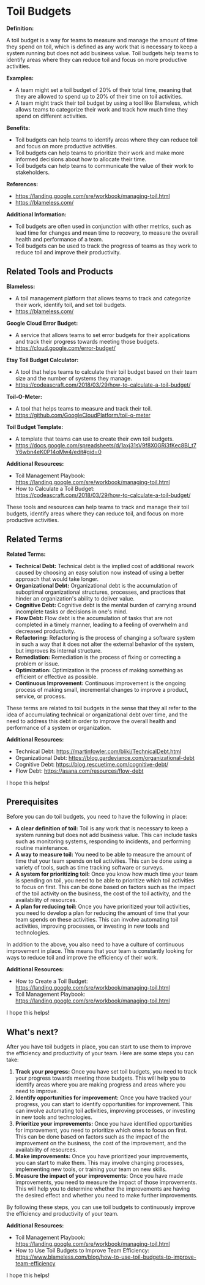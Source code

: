 # Toil Budgets

**Definition:**

A toil budget is a way for teams to measure and manage the amount of time they spend on toil, which is defined as any work that is necessary to keep a system running but does not add business value. Toil budgets help teams to identify areas where they can reduce toil and focus on more productive activities.

**Examples:**

* A team might set a toil budget of 20% of their total time, meaning that they are allowed to spend up to 20% of their time on toil activities.
* A team might track their toil budget by using a tool like Blameless, which allows teams to categorize their work and track how much time they spend on different activities.

**Benefits:**

* Toil budgets can help teams to identify areas where they can reduce toil and focus on more productive activities.
* Toil budgets can help teams to prioritize their work and make more informed decisions about how to allocate their time.
* Toil budgets can help teams to communicate the value of their work to stakeholders.

**References:**

* https://landing.google.com/sre/workbook/managing-toil.html
* https://blameless.com/

**Additional Information:**

* Toil budgets are often used in conjunction with other metrics, such as lead time for changes and mean time to recovery, to measure the overall health and performance of a team.
* Toil budgets can be used to track the progress of teams as they work to reduce toil and improve their productivity.

## Related Tools and Products

**Blameless:**

* A toil management platform that allows teams to track and categorize their work, identify toil, and set toil budgets.
* https://blameless.com/

**Google Cloud Error Budget:**

* A service that allows teams to set error budgets for their applications and track their progress towards meeting those budgets.
* https://cloud.google.com/error-budget/

**Etsy Toil Budget Calculator:**

* A tool that helps teams to calculate their toil budget based on their team size and the number of systems they manage.
* https://codeascraft.com/2018/03/29/how-to-calculate-a-toil-budget/

**Toil-O-Meter:**

* A tool that helps teams to measure and track their toil.
* https://github.com/GoogleCloudPlatform/toil-o-meter

**Toil Budget Template:**

* A template that teams can use to create their own toil budgets.
* https://docs.google.com/spreadsheets/d/1axj31sV9f8X0GRi3fKec8Bl_t7Y6wbn4eK0P14oMw4/edit#gid=0

**Additional Resources:**

* Toil Management Playbook: https://landing.google.com/sre/workbook/managing-toil.html
* How to Calculate a Toil Budget: https://codeascraft.com/2018/03/29/how-to-calculate-a-toil-budget/

These tools and resources can help teams to track and manage their toil budgets, identify areas where they can reduce toil, and focus on more productive activities.

## Related Terms

**Related Terms:**

* **Technical Debt:** Technical debt is the implied cost of additional rework caused by choosing an easy solution now instead of using a better approach that would take longer.
* **Organizational Debt:** Organizational debt is the accumulation of suboptimal organizational structures, processes, and practices that hinder an organization's ability to deliver value.
* **Cognitive Debt:** Cognitive debt is the mental burden of carrying around incomplete tasks or decisions in one's mind.
* **Flow Debt:** Flow debt is the accumulation of tasks that are not completed in a timely manner, leading to a feeling of overwhelm and decreased productivity.
* **Refactoring:** Refactoring is the process of changing a software system in such a way that it does not alter the external behavior of the system, but improves its internal structure.
* **Remediation:** Remediation is the process of fixing or correcting a problem or issue.
* **Optimization:** Optimization is the process of making something as efficient or effective as possible.
* **Continuous Improvement:** Continuous improvement is the ongoing process of making small, incremental changes to improve a product, service, or process.

These terms are related to toil budgets in the sense that they all refer to the idea of accumulating technical or organizational debt over time, and the need to address this debt in order to improve the overall health and performance of a system or organization.

**Additional Resources:**

* Technical Debt: https://martinfowler.com/bliki/TechnicalDebt.html
* Organizational Debt: https://blog.gardeviance.com/organizational-debt
* Cognitive Debt: https://blog.rescuetime.com/cognitive-debt/
* Flow Debt: https://asana.com/resources/flow-debt

I hope this helps!

## Prerequisites

Before you can do toil budgets, you need to have the following in place:

* **A clear definition of toil:** Toil is any work that is necessary to keep a system running but does not add business value. This can include tasks such as monitoring systems, responding to incidents, and performing routine maintenance.
* **A way to measure toil:** You need to be able to measure the amount of time that your team spends on toil activities. This can be done using a variety of tools, such as time tracking software or surveys.
* **A system for prioritizing toil:** Once you know how much time your team is spending on toil, you need to be able to prioritize which toil activities to focus on first. This can be done based on factors such as the impact of the toil activity on the business, the cost of the toil activity, and the availability of resources.
* **A plan for reducing toil:** Once you have prioritized your toil activities, you need to develop a plan for reducing the amount of time that your team spends on these activities. This can involve automating toil activities, improving processes, or investing in new tools and technologies.

In addition to the above, you also need to have a culture of continuous improvement in place. This means that your team is constantly looking for ways to reduce toil and improve the efficiency of their work.

**Additional Resources:**

* How to Create a Toil Budget: https://landing.google.com/sre/workbook/managing-toil.html
* Toil Management Playbook: https://landing.google.com/sre/workbook/managing-toil.html

I hope this helps!

## What's next?

After you have toil budgets in place, you can start to use them to improve the efficiency and productivity of your team. Here are some steps you can take:

1. **Track your progress:** Once you have set toil budgets, you need to track your progress towards meeting those budgets. This will help you to identify areas where you are making progress and areas where you need to improve.
2. **Identify opportunities for improvement:** Once you have tracked your progress, you can start to identify opportunities for improvement. This can involve automating toil activities, improving processes, or investing in new tools and technologies.
3. **Prioritize your improvements:** Once you have identified opportunities for improvement, you need to prioritize which ones to focus on first. This can be done based on factors such as the impact of the improvement on the business, the cost of the improvement, and the availability of resources.
4. **Make improvements:** Once you have prioritized your improvements, you can start to make them. This may involve changing processes, implementing new tools, or training your team on new skills.
5. **Measure the impact of your improvements:** Once you have made improvements, you need to measure the impact of those improvements. This will help you to determine whether the improvements are having the desired effect and whether you need to make further improvements.

By following these steps, you can use toil budgets to continuously improve the efficiency and productivity of your team.

**Additional Resources:**

* Toil Management Playbook: https://landing.google.com/sre/workbook/managing-toil.html
* How to Use Toil Budgets to Improve Team Efficiency: https://www.blameless.com/blog/how-to-use-toil-budgets-to-improve-team-efficiency

I hope this helps!